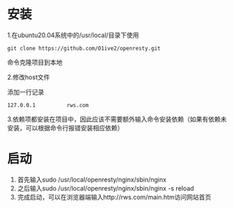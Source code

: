 # 安装

1.在ubuntu20.04系统中的/usr/local/目录下使用

```
git clone https://github.com/O1ive2/openresty.git
```

命令克隆项目到本地

2.修改host文件

添加一行记录

`127.0.0.1			rws.com`

3.依赖项都安装在项目中，因此应该不需要额外输入命令安装依赖（如果有依赖未安装，可以根据命令行报错安装相应依赖）

# 启动

1. 首先输入sudo /usr/local/openresty/nginx/sbin/nginx
2. 之后输入sudo /usr/local/openresty/nginx/sbin/nginx -s reload
3. 完成启动，可以在浏览器端输入http://rws.com/main.htm访问网站首页
